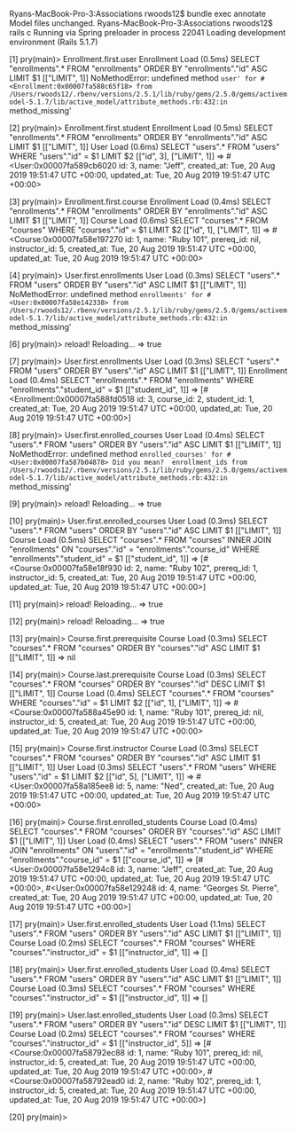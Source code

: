 Ryans-MacBook-Pro-3:Associations rwoods12$ bundle exec annotate 
Model files unchanged.
Ryans-MacBook-Pro-3:Associations rwoods12$ rails c
Running via Spring preloader in process 22041
Loading development environment (Rails 5.1.7)

[1] pry(main)> Enrollment.first.user
  Enrollment Load (0.5ms)  SELECT  "enrollments".* FROM "enrollments" ORDER BY "enrollments"."id" ASC LIMIT $1  [["LIMIT", 1]]
NoMethodError: undefined method `user' for #<Enrollment:0x00007fa588c65f18>
from /Users/rwoods12/.rbenv/versions/2.5.1/lib/ruby/gems/2.5.0/gems/activemodel-5.1.7/lib/active_model/attribute_methods.rb:432:in `method_missing'

[2] pry(main)> Enrollment.first.student
  Enrollment Load (0.5ms)  SELECT  "enrollments".* FROM "enrollments" ORDER BY "enrollments"."id" ASC LIMIT $1  [["LIMIT", 1]]
  User Load (0.6ms)  SELECT  "users".* FROM "users" WHERE "users"."id" = $1 LIMIT $2  [["id", 3], ["LIMIT", 1]]
=> #<User:0x00007fa589cb6020 id: 3, name: "Jeff", created_at: Tue, 20 Aug 2019 19:51:47 UTC +00:00, updated_at: Tue, 20 Aug 2019 19:51:47 UTC +00:00>

[3] pry(main)> Enrollment.first.course
  Enrollment Load (0.4ms)  SELECT  "enrollments".* FROM "enrollments" ORDER BY "enrollments"."id" ASC LIMIT $1  [["LIMIT", 1]]
  Course Load (0.6ms)  SELECT  "courses".* FROM "courses" WHERE "courses"."id" = $1 LIMIT $2  [["id", 1], ["LIMIT", 1]]
=> #<Course:0x00007fa58e197270
 id: 1,
 name: "Ruby 101",
 prereq_id: nil,
 instructor_id: 5,
 created_at: Tue, 20 Aug 2019 19:51:47 UTC +00:00,
 updated_at: Tue, 20 Aug 2019 19:51:47 UTC +00:00>

[4] pry(main)> User.first.enrollments
  User Load (0.3ms)  SELECT  "users".* FROM "users" ORDER BY "users"."id" ASC LIMIT $1  [["LIMIT", 1]]
NoMethodError: undefined method `enrollments' for #<User:0x00007fa58e142338>
from /Users/rwoods12/.rbenv/versions/2.5.1/lib/ruby/gems/2.5.0/gems/activemodel-5.1.7/lib/active_model/attribute_methods.rb:432:in `method_missing'

[6] pry(main)> reload!
Reloading...
=> true

[7] pry(main)> User.first.enrollments
  User Load (0.3ms)  SELECT  "users".* FROM "users" ORDER BY "users"."id" ASC LIMIT $1  [["LIMIT", 1]]
  Enrollment Load (0.4ms)  SELECT "enrollments".* FROM "enrollments" WHERE "enrollments"."student_id" = $1  [["student_id", 1]]
=> [#<Enrollment:0x00007fa588fd0518
  id: 3,
  course_id: 2,
  student_id: 1,
  created_at: Tue, 20 Aug 2019 19:51:47 UTC +00:00,
  updated_at: Tue, 20 Aug 2019 19:51:47 UTC +00:00>]

[8] pry(main)> User.first.enrolled_courses
  User Load (0.4ms)  SELECT  "users".* FROM "users" ORDER BY "users"."id" ASC LIMIT $1  [["LIMIT", 1]]
NoMethodError: undefined method `enrolled_courses' for #<User:0x00007fa587b04878>
Did you mean?  enrollment_ids
from /Users/rwoods12/.rbenv/versions/2.5.1/lib/ruby/gems/2.5.0/gems/activemodel-5.1.7/lib/active_model/attribute_methods.rb:432:in `method_missing'

[9] pry(main)> reload!
Reloading...
=> true

[10] pry(main)> User.first.enrolled_courses
  User Load (0.3ms)  SELECT  "users".* FROM "users" ORDER BY "users"."id" ASC LIMIT $1  [["LIMIT", 1]]
  Course Load (0.5ms)  SELECT "courses".* FROM "courses" INNER JOIN "enrollments" ON "courses"."id" = "enrollments"."course_id" WHERE "enrollments"."student_id" = $1  [["student_id", 1]]
=> [#<Course:0x00007fa58e18f930
  id: 2,
  name: "Ruby 102",
  prereq_id: 1,
  instructor_id: 5,
  created_at: Tue, 20 Aug 2019 19:51:47 UTC +00:00,
  updated_at: Tue, 20 Aug 2019 19:51:47 UTC +00:00>]

[11] pry(main)> reload!
Reloading...
=> true

[12] pry(main)> reload!
Reloading...
=> true

[13] pry(main)> Course.first.prerequisite
  Course Load (0.3ms)  SELECT  "courses".* FROM "courses" ORDER BY "courses"."id" ASC LIMIT $1  [["LIMIT", 1]]
=> nil

[14] pry(main)> Course.last.prerequisite
  Course Load (0.3ms)  SELECT  "courses".* FROM "courses" ORDER BY "courses"."id" DESC LIMIT $1  [["LIMIT", 1]]
  Course Load (0.4ms)  SELECT  "courses".* FROM "courses" WHERE "courses"."id" = $1 LIMIT $2  [["id", 1], ["LIMIT", 1]]
=> #<Course:0x00007fa588a45e90
 id: 1,
 name: "Ruby 101",
 prereq_id: nil,
 instructor_id: 5,
 created_at: Tue, 20 Aug 2019 19:51:47 UTC +00:00,
 updated_at: Tue, 20 Aug 2019 19:51:47 UTC +00:00>

[15] pry(main)> Course.first.instructor
  Course Load (0.3ms)  SELECT  "courses".* FROM "courses" ORDER BY "courses"."id" ASC LIMIT $1  [["LIMIT", 1]]
  User Load (0.3ms)  SELECT  "users".* FROM "users" WHERE "users"."id" = $1 LIMIT $2  [["id", 5], ["LIMIT", 1]]
=> #<User:0x00007fa58a185ee8 id: 5, name: "Ned", created_at: Tue, 20 Aug 2019 19:51:47 UTC +00:00, updated_at: Tue, 20 Aug 2019 19:51:47 UTC +00:00>

[16] pry(main)> Course.first.enrolled_students
  Course Load (0.4ms)  SELECT  "courses".* FROM "courses" ORDER BY "courses"."id" ASC LIMIT $1  [["LIMIT", 1]]
  User Load (0.4ms)  SELECT "users".* FROM "users" INNER JOIN "enrollments" ON "users"."id" = "enrollments"."student_id" WHERE "enrollments"."course_id" = $1  [["course_id", 1]]
=> [#<User:0x00007fa58e1294c8 id: 3, name: "Jeff", created_at: Tue, 20 Aug 2019 19:51:47 UTC +00:00, updated_at: Tue, 20 Aug 2019 19:51:47 UTC +00:00>,
 #<User:0x00007fa58e129248
  id: 4,
  name: "Georges St. Pierre",
  created_at: Tue, 20 Aug 2019 19:51:47 UTC +00:00,
  updated_at: Tue, 20 Aug 2019 19:51:47 UTC +00:00>]

[17] pry(main)> User.first.enrolled_students
  User Load (1.1ms)  SELECT  "users".* FROM "users" ORDER BY "users"."id" ASC LIMIT $1  [["LIMIT", 1]]
  Course Load (0.2ms)  SELECT "courses".* FROM "courses" WHERE "courses"."instructor_id" = $1  [["instructor_id", 1]]
=> []

[18] pry(main)> User.first.enrolled_students
  User Load (0.4ms)  SELECT  "users".* FROM "users" ORDER BY "users"."id" ASC LIMIT $1  [["LIMIT", 1]]
  Course Load (0.3ms)  SELECT "courses".* FROM "courses" WHERE "courses"."instructor_id" = $1  [["instructor_id", 1]]
=> []

[19] pry(main)> User.last.enrolled_students
  User Load (0.3ms)  SELECT  "users".* FROM "users" ORDER BY "users"."id" DESC LIMIT $1  [["LIMIT", 1]]
  Course Load (0.2ms)  SELECT "courses".* FROM "courses" WHERE "courses"."instructor_id" = $1  [["instructor_id", 5]]
=> [#<Course:0x00007fa58792ec88
  id: 1,
  name: "Ruby 101",
  prereq_id: nil,
  instructor_id: 5,
  created_at: Tue, 20 Aug 2019 19:51:47 UTC +00:00,
  updated_at: Tue, 20 Aug 2019 19:51:47 UTC +00:00>,
 #<Course:0x00007fa58792ead0
  id: 2,
  name: "Ruby 102",
  prereq_id: 1,
  instructor_id: 5,
  created_at: Tue, 20 Aug 2019 19:51:47 UTC +00:00,
  updated_at: Tue, 20 Aug 2019 19:51:47 UTC +00:00>]

[20] pry(main)> 